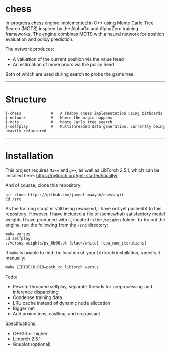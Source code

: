 # chess

In-progress chess engine implemented in C++ using Monte Carlo Tree Search (MCTS) inspired by the AlphaGo and AlphaZero training frameworks. The engine combines MCTS with a neural network for position evaluation and policy prediction.

The network produces:
- A valuation of the current position via the value head
- An estimation of move priors via the policy head
  
Both of which are used during search to probe the game tree.

***
# Structure
```\n.\n
|-chess				#	A shabby chess implementation using bitboards
|-network			#	Where the magic happens
|-mcts				#	Monte Carlo tree search
|-selfplay			#	Multithreaded data generation, currently being heavily refactored
```
***
# Installation

This project requires ```Make``` and ```g++```, as well as LibTorch 2.5.1, which can be installed here: https://pytorch.org/get-started/locally/

And of course, clone this repository:
```\n.\n
git clone https://github.com/jameel-maayah/chess.git
cd /src
```

As the training script is still being reworked, I have not yet pushed it to this repository. However, I have included a file of (somewhat) satisfactory model weights I have produced with it, located in the ```/weights``` folder. To try out the engine, run the following from the ```/src``` directory:

```\n.\n
make versus
cd selfplay
./versus weights/pv_6b96.pt [black/white] [cpu_num_iterations]
```

If ```make``` is unable to find the location of your LibTorch installation, specify it manually:

```\n.\n
make LIBTORCH_DIR=path_to_libtorch versus 
```
Todo:
- Rewrite threaded selfplay, separate threads for preprocessing and inference dispatching
- Condense training data
- LRU cache instead of dynamic node allocation
- Bigger net
- Add promotions, castling, and en passant

Specifications:
- C++23 or higher
- Libtorch 2.5.1
- Gnuplot (optional)
